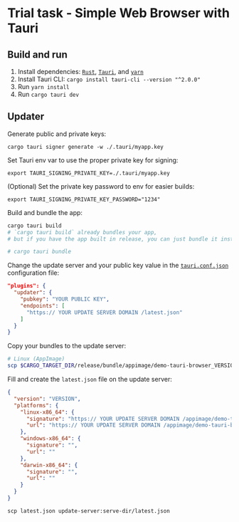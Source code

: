 # Trial task - Simple Web Browser with Tauri 

## Build and run

1. Install dependencies: [`Rust`](https://rustup.rs/),
[`Tauri`](https://v2.tauri.app/v1/guides/getting-started/prerequisites),
and [`yarn`](https://classic.yarnpkg.com/lang/en/docs/install)
2. Install Tauri CLI: `cargo install tauri-cli --version "^2.0.0"`
3. Run `yarn install`
4. Run `cargo tauri dev`

## Updater

Generate public and private keys: 

`cargo tauri signer generate -w ./.tauri/myapp.key`

Set Tauri env var to use the proper private key for signing:

`export TAURI_SIGNING_PRIVATE_KEY=./.tauri/myapp.key`

(Optional) Set the private key password to env for easier builds:

`export TAURI_SIGNING_PRIVATE_KEY_PASSWORD="1234"`

Build and bundle the app:

```bash
cargo tauri build
# `cargo tauri build` already bundles your app, 
# but if you have the app built in release, you can just bundle it instead

# cargo tauri bundle
```

Change the update server and your public key value in
the [`tauri.conf.json`](./src-tauri/tauri.conf.json) configuration file:

```json
"plugins": {
  "updater": {
    "pubkey": "YOUR PUBLIC KEY",
    "endpoints": [
      "https:// YOUR UPDATE SERVER DOMAIN /latest.json"
    ]
  }
}
```

Copy your bundles to the update server:

```bash
# Linux (AppImage)
scp $CARGO_TARGET_DIR/release/bundle/appimage/demo-tauri-browser_VERSION_amd64.* update-server:serve-dir/appimage
```

Fill and create the `latest.json` file on the update server:

```json
{
  "version": "VERSION",
  "platforms": {
    "linux-x86_64": {
      "signature": "https:// YOUR UPDATE SERVER DOMAIN /appimage/demo-tauri-browser_VERSION_amd64.AppImage.sig",
      "url": "https:// YOUR UPDATE SERVER DOMAIN /appimage/demo-tauri-browser_VERSION_amd64.AppImage"
    },
    "windows-x86_64": {
      "signature": "",
      "url": ""
    },
    "darwin-x86_64": {
      "signature": "",
      "url": ""
    }
  }
}
```

```
scp latest.json update-server:serve-dir/latest.json
```